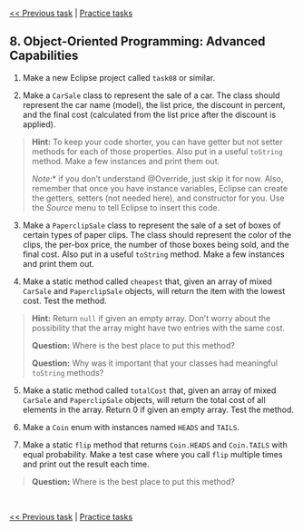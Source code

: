 [<< Previous task](task07.md) | [Practice tasks](readme.md#practice)

<span id="task_08"></span>
## 8. Object-Oriented Programming: Advanced Capabilities

1) Make a new Eclipse project called `task08` or similar.

2) Make a `CarSale` class to represent the sale of a car. The class should represent the car name (model), the list price, the discount in percent, and the final cost (calculated from the list price after the discount is applied).

> **Hint:** To keep your code shorter, you can have getter but not setter methods for each of those properties. Also put in a useful `toString` method. Make a few instances and print them out.
>
> *Note:** if you don’t understand @Override, just skip it for now. Also, remember that once you have instance variables, Eclipse can create the getters, setters (not needed here), and constructor for you. Use the *Source* menu to tell Eclipse to insert this code.

3) Make a `PaperclipSale` class to represent the sale of a set of boxes of certain types of paper clips. The class should represent the color of the clips, the per-box price, the number of those boxes being sold, and the final cost. Also put in a useful `toString` method. Make a few instances and print them out.

4) Make a static method called `cheapest` that, given an array of mixed `CarSale` and `PaperclipSale` objects, will return the item with the lowest cost. Test the method.

> **Hint:** Return `null` if given an empty array. Don’t worry about the possibility that the array might have two entries with the same cost.
>
> **Question:** Where is the best place to put this method?
>
> **Question:** Why was it important that your classes had meaningful `toString` methods?

5) Make a static method called `totalCost` that, given an array of mixed `CarSale` and `PaperclipSale` objects, will return the total cost of all elements in the array. Return 0 if given an empty array. Test the method.

6) Make a `Coin` enum with instances named `HEADS` and `TAILS`.

7) Make a static `flip` method that returns `Coin.HEADS` and `Coin.TAILS` with equal probability. Make a test case where you call `flip` multiple times and print out the result each time.

> **Question:** Where is the best place to put this method?

<br>

[<< Previous task](task07.md) | [Practice tasks](readme.md#practice)

